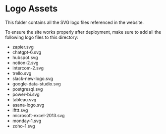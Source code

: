 # Logo Assets

This folder contains all the SVG logo files referenced in the website.

To ensure the site works properly after deployment, make sure to add all the following logo files to this directory:
- zapier.svg
- chatgpt-6.svg
- hubspot.svg
- notion-2.svg
- intercom-2.svg
- trello.svg
- slack-new-logo.svg
- google-data-studio.svg
- postgresql.svg
- power-bi.svg
- tableau.svg
- asana-logo.svg
- ifttt.svg
- microsoft-excel-2013.svg
- monday-1.svg
- zoho-1.svg

